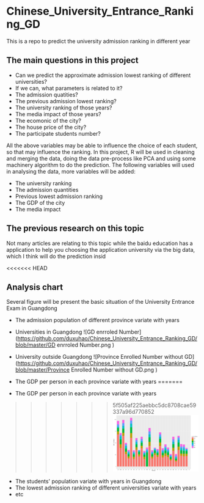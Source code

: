 # Chinese_University_Entrance_Ranking_GD
This is a repo to predict the university admission ranking in different year

## The main questions in this project
- Can we predict the approximate admission lowest ranking of different universities?
- If we can, what parameters is related to it?
 - The admission quatities?
 - The previous admission lowest ranking?
 - The university ranking of those years?
 - The media impact of those years?
 - The ecomonic of the city?
 - The house price of the city?
 - The participate students number?

All the above variables may be able to influence the choice of each student, so that may influence the ranking. In this project, R will be used in cleaning and merging the data, doing the data pre-process like PCA and using some machinery algorithm to do the prediction. The following variables will used in analysing the data, more variables will be added:

- The university ranking
- The admission quantities
- Previous lowest admission ranking
- The GDP of the city
- The media impact

## The previous research on this topic
Not many articles are relating to this topic while the baidu education has a application to help you choosing the application university via the big data, which I think will do the prediction insid

<<<<<<< HEAD
## Analysis chart
Several figure will be present the basic situation of the University Entrance Exam in Guangdong

- The admission population of different province variate with years
 - Universities in Guangdong
![GD enrroled Number](https://github.com/duxuhao/Chinese_University_Entrance_Ranking_GD/blob/master/GD enrroled Number.png )

 - University outside Guangdong
![Province Enrolled Number without GD](https://github.com/duxuhao/Chinese_University_Entrance_Ranking_GD/blob/master/Province Enrolled Number without GD.png )

- The GDP per person in each province variate with years
=======
- The GDP per person in each province variate with years

>>>>>>> 5f505af225aebbc5dc8708cae59337a96d770852
![GDP_PER_PERSON](https://github.com/duxuhao/Chinese_University_Entrance_Ranking_GD/blob/master/GDP_PER_PERSON.png )
- The students' population variate with years in Guangdong
- The lowest admission ranking of different universities variate with years
- etc
